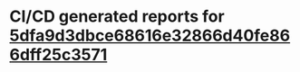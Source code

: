 # CI/CD generated reports for [5dfa9d3dbce68616e32866d40fe866dff25c3571](https://github.com/hydephp/develop/commit/5dfa9d3dbce68616e32866d40fe866dff25c3571)
